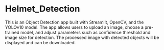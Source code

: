 # Helmet_Detection
This is an Object Detection app built with Streamlit, OpenCV, and the YOLOv10 model. The app allows users to upload an image, choose a pre-trained model, and adjust parameters such as confidence threshold and image size for detection. The processed image with detected objects will be displayed and can be downloaded.
